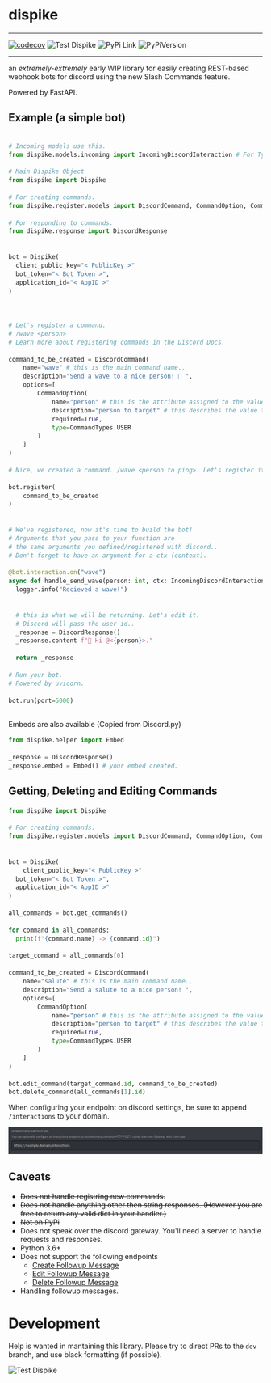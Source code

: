 # dispike

***
[![codecov](https://codecov.io/gh/ms7m/dispike/branch/master/graph/badge.svg?token=E5AXLZDP9O)](https://codecov.io/gh/ms7m/dispike) ![Test Dispike](https://github.com/ms7m/dispike/workflows/Test%20Dispike/badge.svg?branch=master) ![PyPi Link](https://img.shields.io/badge/Available%20on%20PyPi-Dispike-blue?logo=pypi&link=%22https://pypi.org/project/dispike%22) ![PyPiVersion](https://img.shields.io/badge/dynamic/json?color=blue&label=PyPi%20Version&query=%24.info.version&url=https%3A%2F%2Fpypi.org%2Fpypi%2Fdispike%2Fjson)

***



an *extremely-extremely* early WIP library for easily creating REST-based webhook bots for discord using the new Slash Commands feature. 

Powered by FastAPI.



## Example (a simple bot)

```python

# Incoming models use this.
from dispike.models.incoming import IncomingDiscordInteraction # For Type Hinting

# Main Dispike Object
from dispike import Dispike

# For creating commands.
from dispike.register.models import DiscordCommand, CommandOption, CommandChoice, CommandTypes

# For responding to commands.
from dispike.response import DiscordResponse


bot = Dispike(
  client_public_key="< PublicKey >"
  bot_token="< Bot Token >",
  application_id="< AppID >"
)



# Let's register a command.
# /wave <person>
# Learn more about registering commands in the Discord Docs.

command_to_be_created = DiscordCommand(
    name="wave" # this is the main command name.,
    description="Send a wave to a nice person! 👋 ",
    options=[
        CommandOption(
            name="person" # this is the attribute assigned to the value passed.,
            description="person to target" # this describes the value to pass,
          	required=True,
            type=CommandTypes.USER
        )
    ]
)

# Nice, we created a command. /wave <person to ping>. Let's register it.

bot.register(
	command_to_be_created
)


# We've registered, now it's time to build the bot! 
# Arguments that you pass to your function are 
# the same arguments you defined/registered with discord..
# Don't forget to have an argument for a ctx (context). 

@bot.interaction.on("wave")
async def handle_send_wave(person: int, ctx: IncomingDiscordInteraction):
  logger.info("Recieved a wave!")
  

  # this is what we will be returning. Let's edit it.
  # Discord will pass the user id..
  _response = DiscordResponse()
  _response.content f"👋 Hi @<{person}>."
  
  return _response
  
# Run your bot.
# Powered by uvicorn.

bot.run(port=5000)
    
```
Embeds are also available (Copied from Discord.py)

```python
from dispike.helper import Embed

_response = DiscordResponse()
_response.embed = Embed() # your embed created.
```

## Getting, Deleting and Editing Commands



```python
from dispike import Dispike

# For creating commands.
from dispike.register.models import DiscordCommand, CommandOption, CommandChoice, CommandTypes


bot = Dispike(
	client_public_key="< PublicKey >"
  bot_token="< Bot Token >",
  application_id="< AppID >"
)

all_commands = bot.get_commands()

for command in all_commands:
  print(f"{command.name} -> {command.id}")
 
target_command = all_commands[0]

command_to_be_created = DiscordCommand(
    name="salute" # this is the main command name.,
    description="Send a salute to a nice person! ",
    options=[
        CommandOption(
            name="person" # this is the attribute assigned to the value passed.,
            description="person to target" # this describes the value to pass,
          	required=True,
            type=CommandTypes.USER
        )
    ]
)

bot.edit_command(target_command.id, command_to_be_created)
bot.delete_command(all_commands[1].id)
```



When configuring your endpoint on discord settings, be sure to append ``/interactions`` to your domain.

<p >
    <img
      alt="Website"
      src="./docs/images/domain.png"
    />
</p>

## Caveats

- ~~Does not handle registring new commands.~~
- ~~Does not handle anything other then string responses. (However you are free to return any valid dict in your handler.)~~
- ~~Not on PyPi~~
- Does not speak over the discord gateway. You'll need a server to handle requests and responses.
- Python 3.6+
- Does not support the following endpoints
  - [Create Followup Message](https://discord.com/developers/docs/interactions/slash-commands#create-followup-message)
  - [Edit Followup Message](https://discord.com/developers/docs/interactions/slash-commands#edit-followup-message)
  - [Delete Followup Message](https://discord.com/developers/docs/interactions/slash-commands#delete-followup-message)
- Handling followup messages.



# Development

Help is wanted in mantaining this library. Please try to direct PRs to the ``dev`` branch, and use black formatting (if possible).

![Test Dispike](https://github.com/ms7m/dispike/workflows/Test%20Dispike/badge.svg?branch=dev)
